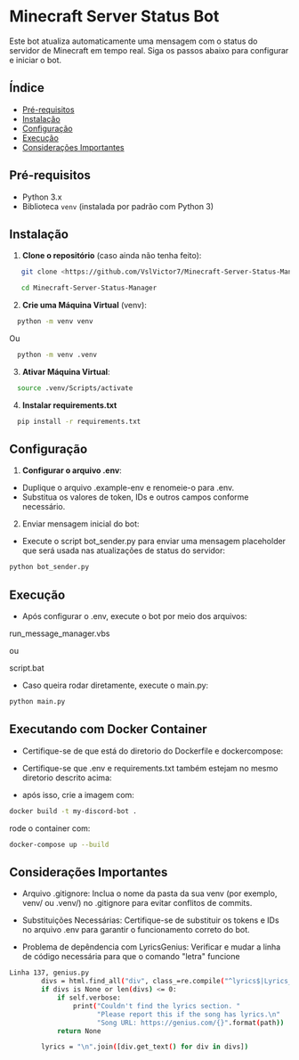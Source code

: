 # Minecraft Server Status Bot

Este bot atualiza automaticamente uma mensagem com o status do servidor de Minecraft em tempo real. Siga os passos abaixo para configurar e iniciar o bot.

## Índice

- [Pré-requisitos](#pré-requisitos)
- [Instalação](#instalação)
- [Configuração](#configuração)
- [Execução](#execução)
- [Considerações Importantes](#considerações-importantes)

## Pré-requisitos

- Python 3.x
- Biblioteca `venv` (instalada por padrão com Python 3)

## Instalação

1. **Clone o repositório** (caso ainda não tenha feito):
```bash
   git clone <https://github.com/VslVictor7/Minecraft-Server-Status-Manager.git>

   cd Minecraft-Server-Status-Manager
```

2. **Crie uma Máquina Virtual** (venv):

```bash
  python -m venv venv
```
Ou
```bash
  python -m venv .venv
```

3. **Ativar Máquina Virtual**:
```bash
  source .venv/Scripts/activate
```

4. **Instalar requirements.txt**
```bash
  pip install -r requirements.txt
```

## Configuração

1. **Configurar o arquivo .env**:

- Duplique o arquivo .example-env e renomeie-o para .env.
- Substitua os valores de token, IDs e outros campos conforme necessário.

2. Enviar mensagem inicial do bot:

- Execute o script bot_sender.py para enviar uma mensagem placeholder que será usada nas atualizações de status do servidor:
```bash
python bot_sender.py
```

## Execução

- Após configurar o .env, execute o bot por meio dos arquivos:

run_message_manager.vbs

ou

script.bat

- Caso queira rodar diretamente, execute o main.py:
```bash
python main.py
```

## Executando com Docker Container

- Certifique-se de que está do diretorio do Dockerfile e dockercompose:

- Certifique-se que .env e requirements.txt também estejam no mesmo diretorio descrito acima:

- após isso, crie a imagem com:

```bash
docker build -t my-discord-bot .
```
rode o container com:

```bash
docker-compose up --build
```


## Considerações Importantes

- Arquivo .gitignore: Inclua o nome da pasta da sua venv (por exemplo, venv/ ou .venv/) no .gitignore para evitar conflitos de commits.

- Substituições Necessárias: Certifique-se de substituir os tokens e IDs no arquivo .env para garantir o funcionamento correto do bot.

- Problema de depêndencia com LyricsGenius: Verificar e mudar a linha de código necessária para que o comando "letra" funcione

```bash
Linha 137, genius.py
        divs = html.find_all("div", class_=re.compile("^lyrics$|Lyrics__Container"))
        if divs is None or len(divs) <= 0:
            if self.verbose:
                print("Couldn't find the lyrics section. "
                      "Please report this if the song has lyrics.\n"
                      "Song URL: https://genius.com/{}".format(path))
            return None

        lyrics = "\n".join([div.get_text() for div in divs])
```